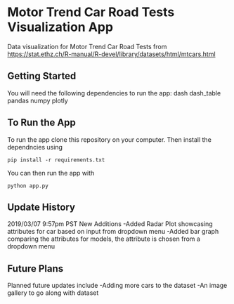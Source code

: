 # Motor Trend Car Road Tests Visualization App
Data visualization for Motor Trend Car Road Tests from https://stat.ethz.ch/R-manual/R-devel/library/datasets/html/mtcars.html

## Getting Started
You will need the following dependencies to run the app:
dash
dash_table
pandas
numpy
plotly

## To Run the App
To run the app clone this repository on your computer. Then install the dependncies using 
```
pip install -r requirements.txt
```

You can then run the app with

```
python app.py
```
    

## Update History
2019/03/07
9:57pm PST
New Additions
-Added Radar Plot showcasing attributes for car based on input from dropdown menu 
-Added bar graph comparing the attributes for models, the attribute is chosen from a dropdown menu

## Future Plans
Planned future updates include
-Adding more cars to the dataset
-An image gallery to go along with dataset